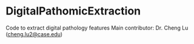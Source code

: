 # DigitalPathomicExtraction
Code to extract digital pathology features
Main contributor: Dr. Cheng Lu (cheng.lu2@case.edu)

